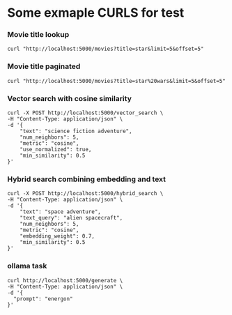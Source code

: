 

# Some exmaple CURLS for test

### Movie title lookup
```
curl "http://localhost:5000/movies?title=star&limit=5&offset=5"
```

### Movie title paginated
```
curl "http://localhost:5000/movies?title=star%20wars&limit=5&offset=5"
```

### Vector search with cosine similarity
```
curl -X POST http://localhost:5000/vector_search \
-H "Content-Type: application/json" \
-d '{
    "text": "science fiction adventure",
    "num_neighbors": 5,
    "metric": "cosine",
    "use_normalized": true,
    "min_similarity": 0.5
}'
```

### Hybrid search combining embedding and text
```
curl -X POST http://localhost:5000/hybrid_search \
-H "Content-Type: application/json" \
-d '{
    "text": "space adventure",
    "text_query": "alien spacecraft",
    "num_neighbors": 5,
    "metric": "cosine",
    "embedding_weight": 0.7,
    "min_similarity": 0.5
}'
```


### ollama task

```
curl http://localhost:5000/generate \
-H "Content-Type: application/json" \
-d '{
  "prompt": "energon"
}'
```